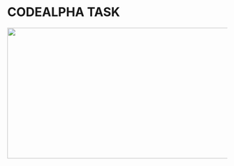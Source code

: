 # CODEALPHA TASK
<img src="https://github.com/Innocentsax/CodeAlpha_tasks/blob/main/codeAlpha.jpeg" width="1000" height="300">

<!-- git init    
git add README.md
git commit -m "first commit"
git branch -M main
git remote add origin https://github.com/Innocentsax/CodeAlpha_Project_Name.git
git push -u origin main
-->

